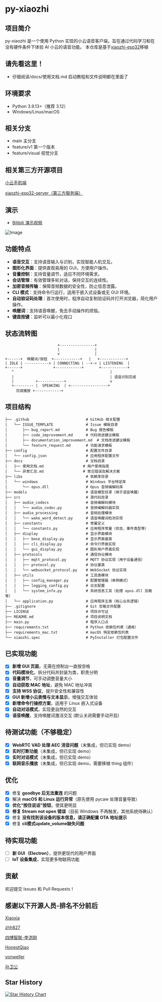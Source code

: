 # py-xiaozhi

## 项目简介
py-xiaozhi 是一个使用 Python 实现的小云语音客户端，旨在通过代码学习和在没有硬件条件下体验 AI 小云的语音功能。
本仓库是基于[xiaozhi-esp32](https://github.com/78/xiaozhi-esp32)移植

## 请先看这里！
- 仔细阅读/docs/使用文档.md 启动教程和文件说明都在里面了

## 环境要求
- Python 3.9.13+（推荐 3.12）
- Windows/Linux/macOS

## 相关分支
- main 主分支
- feature/v1 第一个版本
- feature/visual 视觉分支


## 相关第三方开源项目
[小云手机端](https://github.com/TOM88812/xiaozhi-android-client)

[xiaozhi-esp32-server（第三方服务端）](https://github.com/xinnan-tech/xiaozhi-esp32-server)


## 演示
- [Bilibili 演示视频](https://www.bilibili.com/video/BV1HmPjeSED2/#reply255921347937)

![Image](https://github.com/user-attachments/assets/df8bd5d2-a8e6-4203-8084-46789fc8e9ad)
## 功能特点
- **语音交互**：支持语音输入与识别，实现智能人机交互。  
- **图形化界面**：提供直观易用的 GUI，方便用户操作。  
- **音量控制**：支持音量调节，适应不同环境需求。  
- **会话管理**：有效管理多轮对话，保持交互的连续性。  
- **加密音频传输**：保障音频数据的安全性，防止信息泄露。  
- **CLI 模式**：支持命令行运行，适用于嵌入式设备或无 GUI 环境。  
- **自动验证码处理**：首次使用时，程序自动复制验证码并打开浏览器，简化用户操作。  
- **唤醒词**：支持语音唤醒，免去手动操作的烦恼。  
- **键盘按键**：监听可以最小化视口

## 状态流转图

```
                        +----------------+
                        |                |
                        v                |
+------+  唤醒词/按钮  +------------+   |   +------------+
| IDLE | -----------> | CONNECTING | --+-> | LISTENING  |
+------+              +------------+       +------------+
   ^                                            |
   |                                            | 语音识别完成
   |          +------------+                    v
   +--------- |  SPEAKING  | <-----------------+
     完成播放 +------------+
```

## 项目结构

```
├── .github                          # GitHub 相关配置
│   └── ISSUE_TEMPLATE               # Issue 模板目录
│       ├── bug_report.md            # Bug 报告模板
│       ├── code_improvement.md      # 代码改进建议模板
│       ├── documentation_improvement.md  # 文档改进建议模板
│       └── feature_request.md       # 功能请求模板
├── config                           # 配置文件目录
│   └── config.json                  # 应用程序配置文件
├── docs                             # 文档目录
│   ├── 使用文档.md                  # 用户使用指南
│   └── 异常汇总.md                  # 常见错误及解决方案
├── libs                             # 依赖库目录
│   └── windows                      # Windows 平台特定库
│       └── opus.dll                 # Opus 音频编解码库
├── models                           # 语音模型目录（用于语音唤醒）
├── src                              # 源代码目录
│   ├── audio_codecs                 # 音频编解码模块
│   │   └── audio_codec.py           # 音频编解码器实现
│   ├── audio_processing             # 音频处理模块
│   │   └── wake_word_detect.py      # 语音唤醒词检测实现
│   ├── constants                    # 常量定义
│   │   └── constants.py             # 应用程序常量（状态、事件类型等）
│   ├── display                      # 显示界面模块
│   │   ├── base_display.py          # 显示界面基类
│   │   ├── cli_display.py           # 命令行界面实现
│   │   └── gui_display.py           # 图形用户界面实现
│   ├── protocols                    # 通信协议模块
│   │   ├── mqtt_protocol.py         # MQTT 协议实现（用于设备通信）
│   │   ├── protocol.py              # 协议基类
│   │   └── websocket_protocol.py    # WebSocket 协议实现
│   ├── utils                        # 工具类模块
│   │   ├── config_manager.py        # 配置管理器（单例模式）
│   │   ├── logging_config.py        # 日志配置
│   │   └── system_info.py           # 系统信息工具（处理 opus.dll 加载等）
│   └── application.py               # 应用程序主类（核心业务逻辑）
├── .gitignore                       # Git 忽略文件配置
├── LICENSE                          # 项目许可证
├── README.md                        # 项目说明文档
├── main.py                          # 程序入口点
├── requirements.txt                 # Python 依赖包列表（通用）
├── requirements_mac.txt             # macOS 特定依赖包列表
└── xiaozhi.spec                     # PyInstaller 打包配置文件
```

## 已实现功能

- [x] **新增 GUI 页面**，无需在控制台一直按空格  
- [x] **代码模块化**，拆分代码并封装为类，职责分明  
- [x] **音量调节**，可手动调整音量大小  
- [x] **自动获取 MAC 地址**，避免 MAC 地址冲突  
- [x] **支持 WSS 协议**，提升安全性和兼容性  
- [x] **GUI 新增小云表情与文本显示**，增强交互体验  
- [x] **新增命令行操控方案**，适用于 Linux 嵌入式设备  
- [x] **自动对话模式**，实现更自然的交互  
- [x] **语音唤醒**，支持唤醒词激活交互 (默认关闭需要手动开启)

## 待测试功能（不够稳定）

- [x] **WebRTC VAD 处理 AEC 消音问题**（未集成，但已实现 demo）  
- [x] **实时打断功能**（未集成，但已实现 demo）  
- [x] **实时对话模式**（未集成，但已实现 demo）  
- [x] **联网音乐播放**（未集成，但已实现 demo，需要移植 thing 组件）  

## 优化

- [x] 修复 **goodbye 后无法重连** 的问题  
- [x] 解决 **macOS 和 Linux 运行异常**（原先使用 pycaw 处理音量导致）  
- [x] **优化“按住说话”按钮**，使其更明显  
- [x] **修复 Stream not open 错误**（目前 Windows 不再触发，其他系统待确认）  
- [x] 修复 **没有找到该设备的版本信息，请正确配置 OTA 地址提示**
- [x] 修复 **cli模式update_volume缺失问题**

## 待实现功能

- [ ] **新 GUI（Electron）**，提供更现代的用户界面  
- [ ] **IoT 设备集成**，实现更多物联网功能  

## 贡献
欢迎提交 Issues 和 Pull Requests！

## 感谢以下开源人员-排名不分前后
[Xiaoxia](https://github.com/78)

[zhh827](https://github.com/zhh827)

[四博智联-李洪刚](https://github.com/SmartArduino)

[HonestQiao](https://github.com/HonestQiao)

[vonweller](https://github.com/vonweller)

[孙卫公](https://space.bilibili.com/416954647)


## Star History
<a href="https://star-history.com/#Huang-junsen/py-xiaozhi&Date">
 <picture>
   <source media="(prefers-color-scheme: dark)" srcset="https://api.star-history.com/svg?repos=Huang-junsen/py-xiaozhi&type=Date&theme=dark" />
   <source media="(prefers-color-scheme: light)" srcset="https://api.star-history.com/svg?repos=Huang-junsen/py-xiaozhi&type=Date" />
   <img alt="Star History Chart" src="https://api.star-history.com/svg?repos=Huang-junsen/py-xiaozhi&type=Date" />
 </picture>
</a>